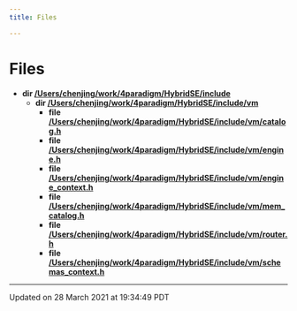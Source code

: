 ```yaml
---
title: Files

---
```


# Files




* **dir [/Users/chenjing/work/4paradigm/HybridSE/include](/hybridse/usage/api/markdownFiles/dir_d44c64559bbebec7f509842c48db8b23.md#dir-/users/chenjing/work/4paradigm/hybridse/include)** 
    * **dir [/Users/chenjing/work/4paradigm/HybridSE/include/vm](/hybridse/usage/api/markdownFiles/dir_44c59f5911742676bc976212da987890.md#dir-/users/chenjing/work/4paradigm/hybridse/include/vm)** 
        * **file [/Users/chenjing/work/4paradigm/HybridSE/include/vm/catalog.h](/hybridse/usage/api/markdownFiles/catalog_8h.md#file-catalog.h)** 
        * **file [/Users/chenjing/work/4paradigm/HybridSE/include/vm/engine.h](/hybridse/usage/api/markdownFiles/engine_8h.md#file-engine.h)** 
        * **file [/Users/chenjing/work/4paradigm/HybridSE/include/vm/engine_context.h](/hybridse/usage/api/markdownFiles/engine__context_8h.md#file-engine_context.h)** 
        * **file [/Users/chenjing/work/4paradigm/HybridSE/include/vm/mem_catalog.h](/hybridse/usage/api/markdownFiles/mem__catalog_8h.md#file-mem_catalog.h)** 
        * **file [/Users/chenjing/work/4paradigm/HybridSE/include/vm/router.h](/hybridse/usage/api/markdownFiles/router_8h.md#file-router.h)** 
        * **file [/Users/chenjing/work/4paradigm/HybridSE/include/vm/schemas_context.h](/hybridse/usage/api/markdownFiles/schemas__context_8h.md#file-schemas_context.h)** 



-------------------------------

Updated on 28 March 2021 at 19:34:49 PDT
